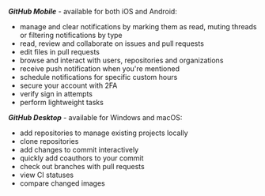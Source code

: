***GitHub Mobile*** - available for both iOS and Android:
- manage and clear notifications by marking them as read, muting threads or filtering notifications by type
- read, review and collaborate on issues and pull requests
- edit files in pull requests
- browse and interact with users, repositories and organizations
- receive push notification when you're mentioned
- schedule notifications for specific custom hours
- secure your account with 2FA
- verify sign in attempts
- perform lightweight tasks

***GitHub Desktop*** - available for Windows and macOS:
- add repositories to manage existing projects locally
- clone repositories 
- add changes to commit interactively
- quickly add coauthors to your commit
- check out branches with pull requests
- view CI statuses
- compare changed images